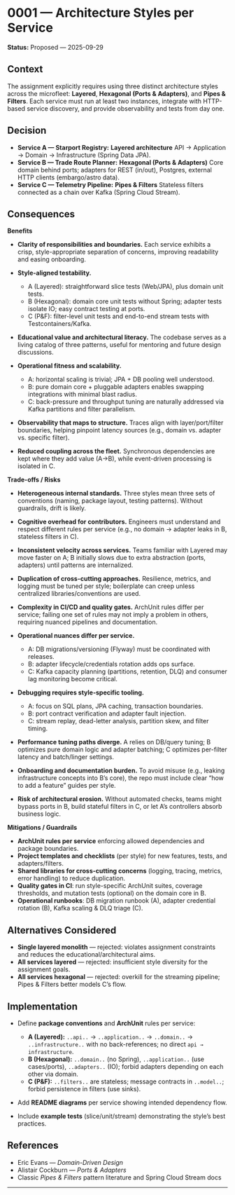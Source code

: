 # 0001 — Architecture Styles per Service

**Status:** Proposed — 2025-09-29

## Context

The assignment explicitly requires using three distinct architecture styles across the microfleet: **Layered**, **Hexagonal (Ports & Adapters)**, and **Pipes & Filters**. Each service must run at least two instances, integrate with HTTP-based service discovery, and provide observability and tests from day one.

## Decision

* **Service A — Starport Registry:** **Layered architecture**
  API → Application → Domain → Infrastructure (Spring Data JPA).
* **Service B — Trade Route Planner:** **Hexagonal (Ports & Adapters)**
  Core domain behind ports; adapters for REST (in/out), Postgres, external HTTP clients (embargo/astro data).
* **Service C — Telemetry Pipeline:** **Pipes & Filters**
  Stateless filters connected as a chain over Kafka (Spring Cloud Stream).

## Consequences

**Benefits**

* **Clarity of responsibilities and boundaries.**
  Each service exhibits a crisp, style-appropriate separation of concerns, improving readability and easing onboarding.
* **Style-aligned testability.**

  * A (Layered): straightforward slice tests (Web/JPA), plus domain unit tests.
  * B (Hexagonal): domain core unit tests without Spring; adapter tests isolate IO; easy contract testing at ports.
  * C (P&F): filter-level unit tests and end-to-end stream tests with Testcontainers/Kafka.
* **Educational value and architectural literacy.**
  The codebase serves as a living catalog of three patterns, useful for mentoring and future design discussions.
* **Operational fitness and scalability.**

  * A: horizontal scaling is trivial; JPA + DB pooling well understood.
  * B: pure domain core + pluggable adapters enables swapping integrations with minimal blast radius.
  * C: back-pressure and throughput tuning are naturally addressed via Kafka partitions and filter parallelism.
* **Observability that maps to structure.**
  Traces align with layer/port/filter boundaries, helping pinpoint latency sources (e.g., domain vs. adapter vs. specific filter).
* **Reduced coupling across the fleet.**
  Synchronous dependencies are kept where they add value (A→B), while event-driven processing is isolated in C.

**Trade-offs / Risks**

* **Heterogeneous internal standards.**
  Three styles mean three sets of conventions (naming, package layout, testing patterns). Without guardrails, drift is likely.
* **Cognitive overhead for contributors.**
  Engineers must understand and respect different rules per service (e.g., no domain → adapter leaks in B, stateless filters in C).
* **Inconsistent velocity across services.**
  Teams familiar with Layered may move faster on A; B initially slows due to extra abstraction (ports, adapters) until patterns are internalized.
* **Duplication of cross-cutting approaches.**
  Resilience, metrics, and logging must be tuned per style; boilerplate can creep unless centralized libraries/conventions are used.
* **Complexity in CI/CD and quality gates.**
  ArchUnit rules differ per service; failing one set of rules may not imply a problem in others, requiring nuanced pipelines and documentation.
* **Operational nuances differ per service.**

  * A: DB migrations/versioning (Flyway) must be coordinated with releases.
  * B: adapter lifecycle/credentials rotation adds ops surface.
  * C: Kafka capacity planning (partitions, retention, DLQ) and consumer lag monitoring become critical.
* **Debugging requires style-specific tooling.**

  * A: focus on SQL plans, JPA caching, transaction boundaries.
  * B: port contract verification and adapter fault injection.
  * C: stream replay, dead-letter analysis, partition skew, and filter timing.
* **Performance tuning paths diverge.**
  A relies on DB/query tuning; B optimizes pure domain logic and adapter batching; C optimizes per-filter latency and batch/linger settings.
* **Onboarding and documentation burden.**
  To avoid misuse (e.g., leaking infrastructure concepts into B’s core), the repo must include clear “how to add a feature” guides per style.
* **Risk of architectural erosion.**
  Without automated checks, teams might bypass ports in B, build stateful filters in C, or let A’s controllers absorb business logic.

**Mitigations / Guardrails**

* **ArchUnit rules per service** enforcing allowed dependencies and package boundaries.
* **Project templates and checklists** (per style) for new features, tests, and adapters/filters.
* **Shared libraries for cross-cutting concerns** (logging, tracing, metrics, error handling) to reduce duplication.
* **Quality gates in CI**: run style-specific ArchUnit suites, coverage thresholds, and mutation tests (optional) on the domain core in B.
* **Operational runbooks**: DB migration runbook (A), adapter credential rotation (B), Kafka scaling & DLQ triage (C).

## Alternatives Considered

* **Single layered monolith** — rejected: violates assignment constraints and reduces the educational/architectural aims.
* **All services layered** — rejected: insufficient style diversity for the assignment goals.
* **All services hexagonal** — rejected: overkill for the streaming pipeline; Pipes & Filters better models C’s flow.

## Implementation

* Define **package conventions** and **ArchUnit** rules per service:

  * **A (Layered):** `..api..` → `..application..` → `..domain..` → `..infrastructure..` with no back-references; no direct `api → infrastructure`.
  * **B (Hexagonal):** `..domain..` (no Spring), `..application..` (use cases/ports), `..adapters..` (IO); forbid adapters depending on each other via domain.
  * **C (P&F):** `..filters..` are stateless; message contracts in `..model..`; forbid persistence in filters (use sinks).
* Add **README diagrams** per service showing intended dependency flow.
* Include **example tests** (slice/unit/stream) demonstrating the style’s best practices.

## References

* Eric Evans — *Domain-Driven Design*
* Alistair Cockburn — *Ports & Adapters*
* Classic *Pipes & Filters* pattern literature and Spring Cloud Stream docs

---
